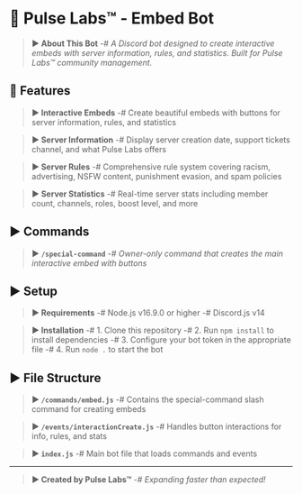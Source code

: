 # 🔬 Pulse Labs™ - Embed Bot

> **▶️ About This Bot**
> -# *A Discord bot designed to create interactive embeds with server information, rules, and statistics. Built for Pulse Labs™ community management.*

## 📌 **Features**

> **▶️ Interactive Embeds**
> -# Create beautiful embeds with buttons for server information, rules, and statistics

> **▶️ Server Information**
> -# Display server creation date, support tickets channel, and what Pulse Labs offers

> **▶️ Server Rules**
> -# Comprehensive rule system covering racism, advertising, NSFW content, punishment evasion, and spam policies

> **▶️ Server Statistics**
> -# Real-time server stats including member count, channels, roles, boost level, and more

## ▶️ **Commands**

> **▶️ `/special-command`**
> -# *Owner-only command that creates the main interactive embed with buttons*

## ▶️ **Setup**

> **▶️ Requirements**
> -# Node.js v16.9.0 or higher
> -# Discord.js v14

> **▶️ Installation**
> -# 1. Clone this repository
> -# 2. Run `npm install` to install dependencies
> -# 3. Configure your bot token in the appropriate file
> -# 4. Run `node .` to start the bot

## ▶️ **File Structure**

> **▶️ `/commands/embed.js`**
> -# Contains the special-command slash command for creating embeds

> **▶️ `/events/interactionCreate.js`**
> -# Handles button interactions for info, rules, and stats

> **▶️ `index.js`**
> -# Main bot file that loads commands and events

---

> **▶️ Created by Pulse Labs™**
> -# *Expanding faster than expected!*

